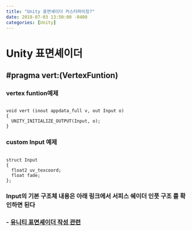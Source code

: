 ```yaml
---
title: "Unity 표면셰이더 커스터마이징?"
date: 2019-07-03 13:50:00 -0400
categories: [Unity]
---
```


Unity 표면셰이더
===============

## #pragma vert:(VertexFuntion)

### vertex funtion예제
<pre><code>
void vert (inout appdata_full v, out Input o)
{
  UNITY_INITIALIZE_OUTPUT(Input, o);
}
</code></pre>

### custom Input 예제
<pre><code>
struct Input
{
  float2 uv_texcoord;
  float fade;
};
</code></pre>

### Input의 기본 구조체 내용은 아래 링크에서 __서피스 쉐이더 인풋 구조__ 를 확인하면 된다

### - [유니티 표면셰이더 작성 관련](https://docs.unity3d.com/kr/current/Manual/SL-SurfaceShaders.html)
